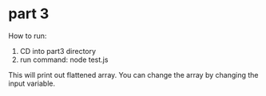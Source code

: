 
# part 3

How to run:

1. CD into part3 directory 
2. run command: node test.js

This will print out flattened array. You can change the array by changing the input variable.
